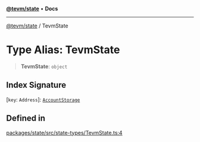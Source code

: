 [**@tevm/state**](../README.md) • **Docs**

***

[@tevm/state](../globals.md) / TevmState

# Type Alias: TevmState

> **TevmState**: `object`

## Index Signature

 \[`key`: `Address`\]: [`AccountStorage`](../interfaces/AccountStorage.md)

## Defined in

[packages/state/src/state-types/TevmState.ts:4](https://github.com/qbzzt/tevm-monorepo/blob/main/packages/state/src/state-types/TevmState.ts#L4)
